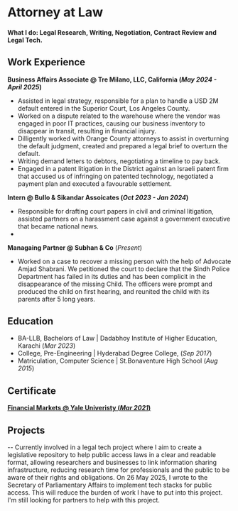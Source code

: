 # Attorney at Law

#### What I do: Legal Research, Writing, Negotiation, Contract Review and Legal Tech. 

## Work Experience
**Business Affairs Associate @ Tre Milano, LLC, California (_May 2024 - April 2025_)**
- Assisted in legal strategy, responsible for a plan to handle a USD 2M default entered in the Superior Court, Los Angeles County.
- Worked on a dispute related to the warehouse where the vendor was engaged in poor IT practices, causing our business inventory to disappear in transit, resulting in financial injury. 
- Dilligently worked with Orange County attorneys to assist in overturning the default judgment, created and prepared a legal brief to overturn the default.
- Writing demand letters to debtors, negotiating a timeline to pay back.
- Engaged in a patent litigation in the District against an Israeli patent firm that accused us of infringing on patented technology, negotiated a payment plan and executed a favourable settlement.


**Intern @ Bullo & Sikandar Assoicates (_Oct 2023 - Jan 2024_)**
- Responsible for drafting court papers in civil and criminal litigation, assisted partners on a harassment case against a government executive that became national news.
- 

**Managaing Partner @ Subhan & Co** (_Present_)
- Worked on a case to recover a missing person with the help of Advocate Amjad Shabrani. We petitioned the court to declare that the Sindh Police Department has failed in its duties and has been complicit in the disappearance of the missing Child. The officers were prompt and produced the child on first hearing, and reunited the child with its parents after 5 long years.

## Education
- BA-LLB, Bachelors of Law | Dadabhoy Institute of Higher Education, Karachi (_Mar 2023_)								       		
- College, Pre-Engineering	| Hyderabad Degree College, (_Sep 2017_)	 			        		
- Matriculation, Computer Science | St.Bonaventure High School (_Aug 2015_)

## Certificate 
[**Financial Markets @ Yale Univeristy (_Mar 2021_)** ](https://www.coursera.org/account/accomplishments/certificate/U7X5QVASA2CB)

## Projects

-- Currently involved in a legal tech project where I aim to create a legislative repository to help public access laws in a clear and readable format, allowing researchers and businesses to link information sharing infrastructure, reducing research time for professionals and the public to be aware of their rights and obligations. On 26 May 2025, I wrote to the Secretary of Parliamentary Affairs to implement tech stacks for public access. This will reduce the burden of work I have to put into this project. I'm still looking for partners to help with this project.


